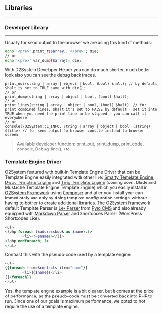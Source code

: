 ## Libraries ##
---------------

### Developer Library ###
------------------------
Usually for send output to the browser we are using this kind of methods:

```sh
echo '<pre>'.print_r($array).'</pre>'; die;
// or
echo '<pre>' var_dump($array); die;
``` 

With O2System Developer Helper you can do much shorter, much better look also you can see the debug back traces.

```
print_out(string | array | object | bool, (bool) $halt); // by default $halt is set to TRUE same with die();
// or 
print_dump(string | array | object | bool, (bool) $halt);
// or
print_lines(string | array | object | bool, (bool) $halt); // for print combined lines, $halt it's set to FALSE by default - set it into TRUE when you need the print line to be stopped - you can call it everywhere
// or
console(\O2System::L_INFO, string | array | object | bool, (string) $title) // for send output to browser console instead to browser screen
```
> Avaliable developer function: print_out, print_dump, print_code, console, Debug::line(), etc. 

### Template Engine Driver

O2System featured with built-in Template Engine Driver that can be Template Engine easily integrated with other like: [Smarty Template Engine](http://www.smarty.net/ "Smarty Official Website"), [Dwoo Template Engine](http://dwoo.org "Dwoo Official Website") and [Twig Template Engine](http://twig.sensiolabs.org/ "Twig Official Website") (coming soon: Blade and Mustache Template Engine Template Engine) which you easily install in [O2System Framework](http://o2system.center "O2System Official Website") using [Composer](http://getcomposer.org "Composer Official Website") and after you install your can immediately use only by doing template configuration settings, without having to bother to create additional libraries. The [O2System Framework](http://o2system.center "O2System Official Website") default Template Parser is [Lex Parser](https://github.com/pyrocms/lex) from [Pyro CMS](http://pyrocms.com) and also already equipped with [Markdown Parser](http://parsedown.org) and Shortcodes Parser (WordPress Shortcodes Like).

```php
<ul>
<?php foreach ($addressbook as $name):?>
        <li><?=$name?></li>
<?php endforeach; ?>
</ul>
```

Contrast this with the pseudo-code used by a template engine:

```php
<ul>
{{foreach from=$contacts item="name"}}
        <li>{{$name}}</li>
{{/foreach}}
</ul>
```
Yes, the template engine example is a bit cleaner, but it comes at the price of performance, as the pseudo-code must be converted back into PHP to run. Since one of our goals is maximum performance, we opted to not require the use of a template engine.